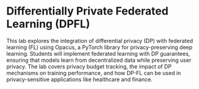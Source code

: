 # Differentially Private Federated Learning (DPFL)

This lab explores the integration of differential privacy (DP) with federated learning (FL) using Opacus, a PyTorch library for privacy-preserving deep learning. Students will implement federated learning with DP guarantees, ensuring that models learn from decentralized data while preserving user privacy. The lab covers privacy budget tracking, the impact of DP mechanisms on training performance, and how DP-FL can be used in privacy-sensitive applications like healthcare and finance.
